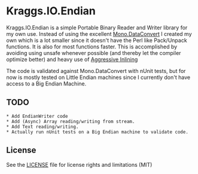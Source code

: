 # Kraggs.IO.Endian

Kraggs.IO.Endian is a simple Portable Binary Reader and Writer library for my own use.
Instead of using the excellent [Mono.DataConvert](http://www.mono-project.com/Mono_DataConvert) I created my own which is a lot smaller
since it doesn't have the Perl like Pack/Unpack functions. It is also for most functions
faster. This is accomplished by avoiding using unsafe whenever possible (and thereby let 
the compiler optimize better) and heavy use of [Aggressive Inlining](https://msdn.microsoft.com/en-us/library/system.runtime.compilerservices.methodimploptions(v=vs.110).aspx)

The code is validated against Mono.DataConvert with nUnit tests, but for now is mostly tested
on Little Endian machines since I currently don't have access to a Big Endian Machine.

## TODO	
	* Add EndianWriter code
	* Add (Async) Array reading/writing from stream.	
	* Add Text reading/writing.
	* Actually run nUnit tests on a Big Endian machine to validate code.

## License

See the [LICENSE](LICENSE.md) file for license rights and limitations (MIT)
